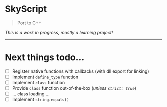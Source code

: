 # SkyScript

> Port to C++

_This is a work in progress, mostly a learning project!_

---

# Next things todo...

- [ ] Register native functions with callbacks (with dll export for linking)
- [ ] Implement `define_type` function
- [ ] Implement `class` function
- [ ] Provide `class` function out-of-the-box (_unless `strict: true`_)
- [ ] ... class loading ...
- [ ] Implement `string.equals()`
